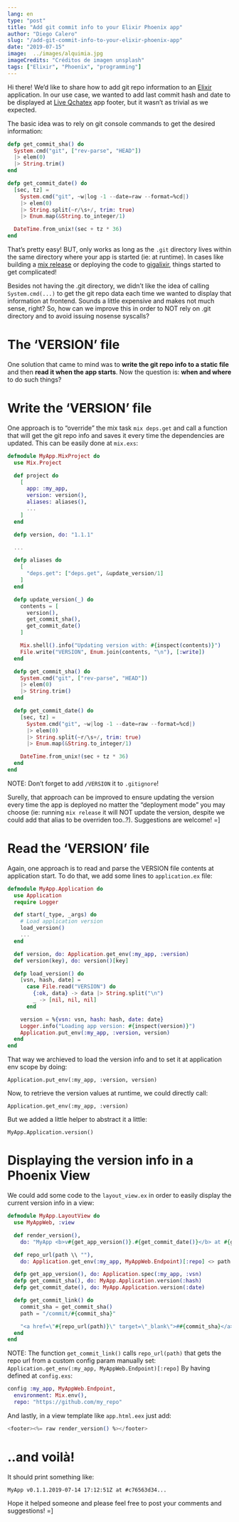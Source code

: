 ```yaml
---
lang: en
type: "post"
title: "Add git commit info to your Elixir Phoenix app"
author: "Diego Calero"
slug: "/add-git-commit-info-to-your-elixir-phoenix-app"
date: "2019-07-15"
image:  ../images/alquimia.jpg
imageCredits: "Créditos de imagen unsplash"
tags: ["Elixir", "Phoenix", "programming"]
---
```


Hi there! We’d like to share how to add git repo information to an [Elixir](https://elixir-lang.org/) application. In our use case, we wanted to add last commit hash and date to be displayed at [Live Qchatex](https://github.com/fiqus/lqchatex) app footer, but it wasn’t as trivial as we expected.

The basic idea was to rely on git console commands to get the desired information:

```elixir
defp get_commit_sha() do
  System.cmd("git", ["rev-parse", "HEAD"])
  |> elem(0)
  |> String.trim()
end

defp get_commit_date() do
  [sec, tz] =
    System.cmd("git", ~w|log -1 --date=raw --format=%cd|)
    |> elem(0)
    |> String.split(~r/\s+/, trim: true)
    |> Enum.map(&String.to_integer/1)

  DateTime.from_unix!(sec + tz * 36)
end
```

That’s pretty easy! BUT, only works as long as the `.git` directory lives within the same directory where your app is started (ie: at runtime).
In cases like building a [mix release](https://elixir-lang.org/blog/2019/06/24/elixir-v1-9-0-released/) or deploying the code to [gigalixir](https://gigalixir.com/), things started to get complicated!

Besides not having the .git directory, we didn’t like the idea of calling `System.cmd(...)` to get the git repo data each time we wanted to display that information at frontend.
Sounds a little expensive and makes not much sense, right?
So, how can we improve this in order to NOT rely on .git directory and to avoid issuing nosense syscalls?

# The ‘VERSION’ file

One solution that came to mind was to **write the git repo info to a static file** and then **read it when the app starts**. Now the question is: **when and where** to do such things?

# Write the ‘VERSION’ file

One approach is to “override” the mix task `mix deps.get` and call a function that will get the git repo info and saves it every time the dependencies are updated.
This can be easily done at `mix.exs`:

```elixir
defmodule MyApp.MixProject do
  use Mix.Project

  def project do
    [
      app: :my_app,
      version: version(),
      aliases: aliases(),
      ...
    ]
  end

  defp version, do: "1.1.1"

  ...

  defp aliases do
    [
      "deps.get": ["deps.get", &update_version/1]
    ]
  end

  defp update_version(_) do
    contents = [
      version(),
      get_commit_sha(),
      get_commit_date()
    ]

    Mix.shell().info("Updating version with: #{inspect(contents)}")
    File.write("VERSION", Enum.join(contents, "\n"), [:write])
  end

  defp get_commit_sha() do
    System.cmd("git", ["rev-parse", "HEAD"])
    |> elem(0)
    |> String.trim()
  end

  defp get_commit_date() do
    [sec, tz] =
      System.cmd("git", ~w|log -1 --date=raw --format=%cd|)
      |> elem(0)
      |> String.split(~r/\s+/, trim: true)
      |> Enum.map(&String.to_integer/1)

    DateTime.from_unix!(sec + tz * 36)
  end
end
```

NOTE: Don’t forget to add `/VERSION` it to `.gitignore`!

Surelly, that approach can be improved to ensure updating the version every time the app is deployed no matter the “deployment mode” you may choose (ie: running `mix release` it will NOT update the version, despite we could add that alias to be overriden too..?).
Suggestions are welcome! =]

# Read the ‘VERSION’ file

Again, one approach is to read and parse the VERSION file contents at application start.
To do that, we add some lines to `application.ex` file:

```elixir
defmodule MyApp.Application do
  use Application
  require Logger

  def start(_type, _args) do
    # Load application version
    load_version()
    ...
  end

  def version, do: Application.get_env(:my_app, :version)
  def version(key), do: version()[key]

  defp load_version() do
    [vsn, hash, date] =
      case File.read("VERSION") do
        {:ok, data} -> data |> String.split("\n")
        _ -> [nil, nil, nil]
      end

    version = %{vsn: vsn, hash: hash, date: date}
    Logger.info("Loading app version: #{inspect(version)}")
    Application.put_env(:my_app, :version, version)
  end
end
```

That way we archieved to load the version info and to set it at application env scope by doing:

`Application.put_env(:my_app, :version, version)`

Now, to retrieve the version values at runtime, we could directly call:

`Application.get_env(:my_app, :version)`

But we added a little helper to abstract it a little:

`MyApp.Application.version()`

# Displaying the version info in a Phoenix View

We could add some code to the `layout_view.ex` in order to easily display the current version info in a view:

```elixir
defmodule MyApp.LayoutView do
  use MyAppWeb, :view

  def render_version(),
    do: "MyApp <b>v#{get_app_version()}.#{get_commit_date()}</b> at #{get_commit_link()}"

  def repo_url(path \\ ""),
    do: Application.get_env(:my_app, MyAppWeb.Endpoint)[:repo] <> path

  defp get_app_version(), do: Application.spec(:my_app, :vsn)
  defp get_commit_sha(), do: MyApp.Application.version(:hash)
  defp get_commit_date(), do: MyApp.Application.version(:date)

  defp get_commit_link() do
    commit_sha = get_commit_sha()
    path = "/commit/#{commit_sha}"

    "<a href=\"#{repo_url(path)}\" target=\"_blank\">##{commit_sha}</a>"
  end
end
```

NOTE: The function `get_commit_link()` calls `repo_url(path)` that gets the repo url from a custom config param manually set:
`Application.get_env(:my_app, MyAppWeb.Endpoint)[:repo]`
By having defined at `config.exs`:

```elixir
config :my_app, MyAppWeb.Endpoint,
  environment: Mix.env(),
  repo: "https://github.com/my_repo"
```

And lastly, in a view template like `app.html.eex` just add:

```elixir
<footer><%= raw render_version() %></footer>
```

# ..and voilà!
It should print something like:

`MyApp v0.1.1.2019-07-14 17:12:51Z at #c76563d34...`

Hope it helped someone and please feel free to post your comments and suggestions! =]